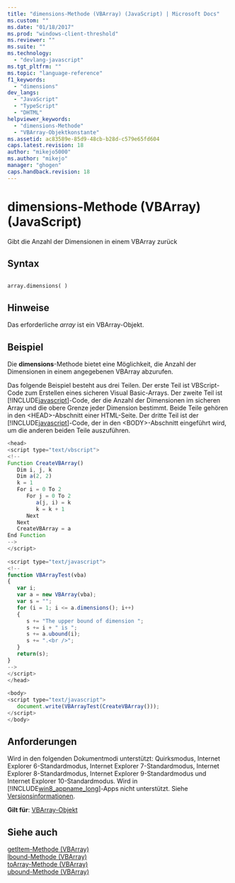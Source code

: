 ```yaml
---
title: "dimensions-Methode (VBArray) (JavaScript) | Microsoft Docs"
ms.custom: ""
ms.date: "01/18/2017"
ms.prod: "windows-client-threshold"
ms.reviewer: ""
ms.suite: ""
ms.technology: 
  - "devlang-javascript"
ms.tgt_pltfrm: ""
ms.topic: "language-reference"
f1_keywords: 
  - "dimensions"
dev_langs: 
  - "JavaScript"
  - "TypeScript"
  - "DHTML"
helpviewer_keywords: 
  - "dimensions-Methode"
  - "VBArray-Objektkonstante"
ms.assetid: ac83589e-85d9-48cb-b28d-c579e65fd604
caps.latest.revision: 18
author: "mikejo5000"
ms.author: "mikejo"
manager: "ghogen"
caps.handback.revision: 18
---
```

# dimensions-Methode (VBArray) (JavaScript)
Gibt die Anzahl der Dimensionen in einem VBArray zurück  
  
## Syntax  
  
```  
  
array.dimensions( )  
```  
  
## Hinweise  
 Das erforderliche *array* ist ein VBArray\-Objekt.  
  
## Beispiel  
 Die **dimensions**\-Methode bietet eine Möglichkeit, die Anzahl der Dimensionen in einem angegebenen VBArray abzurufen.  
  
 Das folgende Beispiel besteht aus drei Teilen. Der erste Teil ist VBScript\-Code zum Erstellen eines sicheren Visual Basic\-Arrays. Der zweite Teil ist [!INCLUDE[javascript](../../includes/javascript-md.md)]\-Code, der die Anzahl der Dimensionen im sicheren Array und die obere Grenze jeder Dimension bestimmt. Beide Teile gehören in den \<HEAD\>\-Abschnitt einer HTML\-Seite. Der dritte Teil ist der [!INCLUDE[javascript](../../includes/javascript-md.md)]\-Code, der in den \<BODY\>\-Abschnitt eingeführt wird, um die anderen beiden Teile auszuführen.  
  
```javascript  
<head>  
<script type="text/vbscript">  
<!--  
Function CreateVBArray()  
   Dim i, j, k  
   Dim a(2, 2)  
   k = 1  
   For i = 0 To 2  
      For j = 0 To 2  
         a(j, i) = k  
         k = k + 1  
      Next  
   Next  
   CreateVBArray = a  
End Function  
-->  
</script>  
  
<script type="text/javascript">  
<!--  
function VBArrayTest(vba)  
{  
   var i;  
   var a = new VBArray(vba);  
   var s = "";  
   for (i = 1; i <= a.dimensions(); i++)  
   {  
      s += "The upper bound of dimension ";  
      s += i + " is ";  
      s += a.ubound(i);  
      s += ".<br />";  
   }  
   return(s);  
}  
-->  
</script>  
</head>  
  
<body>  
<script type="text/javascript">  
   document.write(VBArrayTest(CreateVBArray()));  
</script>  
</body>  
```  
  
## Anforderungen  
 Wird in den folgenden Dokumentmodi unterstützt: Quirksmodus, Internet Explorer 6\-Standardmodus, Internet Explorer 7\-Standardmodus, Internet Explorer 8\-Standardmodus, Internet Explorer 9\-Standardmodus und Internet Explorer 10\-Standardmodus. Wird in [!INCLUDE[win8_appname_long](../../includes/win8-appname-long-md.md)]\-Apps nicht unterstützt. Siehe [Versionsinformationen](../../javascript/reference/javascript-version-information.md).  
  
 **Gilt für**: [VBArray\-Objekt](../../javascript/reference/vbarray-object-javascript.md)  
  
## Siehe auch  
 [getItem\-Methode \(VBArray\)](../../javascript/reference/getitem-method-vbarray-javascript.md)   
 [lbound\-Methode \(VBArray\)](../../javascript/reference/lbound-method-vbarray-javascript.md)   
 [toArray\-Methode \(VBArray\)](../../javascript/reference/toarray-method-vbarray-javascript.md)   
 [ubound\-Methode \(VBArray\)](../../javascript/reference/ubound-method-vbarray-javascript.md)